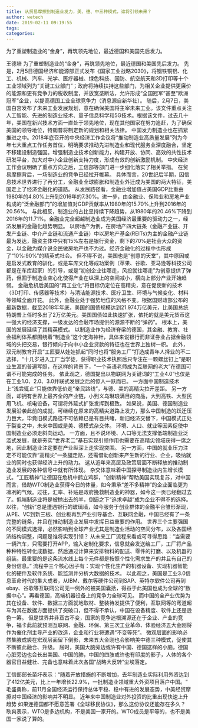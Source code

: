 ```yaml
---
title: 从贸易摩擦到制造业发力，美、德、中三种模式，谁将引领未来？
author: wetech
date: 2019-02-11 09:19:55
tags: 
categories: 
---
```

为了重塑制造业的“金身”，再筑领先地位，最近德国和美国先后发力。
<!-- more -->
王德培 
为了重塑制造业的“金身”，再筑领先地位，最近德国和美国先后发力。
先是，2月5日德国经济和能源部正式发布《国家工业战略2030》，将钢铁铜铝、化工、机械、汽车、光学、医疗器械、绿色科技、国防、航空航天和3D打印等十个工业领域列为“关键工业部门”；政府将持续扶持这些部门，为相关企业提供更廉价的能源和更有竞争力的税收制度，并放宽垄断法，允许形成“全国冠军”甚至“欧洲冠军”企业，以提高德国工业全球竞争力（消息源自新华社）。
随后，2月7日，美国白宫发布了未来工业发展规划，意在确保美国将主宰未来工业。该文件重点关注人工智能、先进的制造业技术、量子信息科学和5G技术。根据该文件，过去几十年，美国在新兴技术方面一直处于领先地位，现在其他国家在努力追赶，为了确保美国的领导地位，特朗普将制定新的规划和相关法律。
中国发力制造业也在抓紧推进之中。2018年底召开的中央经济工作会议将“推动制造业高质量发展”列为今年七大重点工作任务首位，明确要求推动先进制造业和现代服务业深度融合，坚定不移建设制造强国。增强制造业技术创新能力，构建开放、协同、高效的共性技术研发平台，加大对中小企业创新支持力度，形成有效的创新激励机制。
中央经济工作会议明确了重点方向之后，工信部等部门进一步细化落实了相关举措。
在贸易摩擦背后，一场制造业的竞争已经拉开帷幕。
具体而言，20世纪后半期，因信息技术世界进行了再分工，金融业全球膨胀和制造业外迁成为美国的两大特征，美国走上了经济金融化的道路。
从发展路径看，金融业增加值占美国GDP比重由1980年的4.80%上升到2016年的7.30%。进一步，由金融业、保险业和房地产业构成的“泛金融部门”的增加值对GDP贡献率从1980年的15.70%上升到2016年的20.56%。
与此相反，制造业的占比呈持续下降趋势，从1980年的20.46%下降到2016年的11.71%。金融业完全超越制造业成为美国经济最重要的驱动力之一，经济发展的金融化趋势明显。
以房地产为例，在房地产四大链条（金融产业链、开发产业链、中介产业链和流通产业链）中以房地产基金(REITs)为主的金融产业链最为发达，融资主体中只有15%左右是银行资金，剩下的70%是社会大众的资金，以金融为媒介说全民做房地产也不为过。经济金融化的过程中也形成了“10%∶90%”的精英式社会。
但不得不说，美国也是“创意的天堂”，其中原因或是启发式教育的驯化，或是车库文化等成功案例（苹果、谷歌、亚马逊等科技公司都是在车库起家）的引导，或是“初创企业往哪走，风投就往哪走”为创意提供了弹药，但囿于制造业空心化使得产业在纵深上的空间减小，横向上部分产业开始趋弱。
金融危机后美国的“再工业化”将目标仍定位在高精尖，意在促使新的技术（3D打印、传感器等技术）与清洁能源技术、医疗卫生、环境与气候变化、材料等领域全面开花。
此外，金融业处于强势地位的风格不变。根据国财政部公布的最新数据，截至2018年年底，美国的国债规模达到21.974万亿美元，比美国总统特朗普上任时多出了2万亿美元。美国国债如此快速扩张，依托的就是美元货币这一强大的经济支撑，一级发达的金融市场提供的源源不断的“弹药”。
根本上，美国的发展延续了其精英模式。
以制造业作为经济脊梁的德国，其金融、教育、社会福利体系都围绕着“制造业”这个定海神针，具体来说银行而非证券业占据金融领域的头把交易，银行倾向于向中小企业贷款的特征也在世界上独树一帜。
此外，双元制教育开启“工匠要从娃娃抓起”同时也将“服务工厂”打造成青年人择业的不二选择，“十几岁进入工厂当学徒，获得职业技术执照后只专注在一颗螺丝钉上”是职业生涯的普遍写照，在这样的背景下，“一个英语老师成为互联网的老大”在德国可谓不可能完成的任务。
依此观之，德国提出以物联网为关键词的“工业4.0”也仅是在工业1.0、2.0、3.0并联式发展之后的惊人一跃而已。
一方面中国制造技术上“浅尝辄止”只能依靠低价走“亲民路线”，与德、美的高精尖拉开差距。
另一方面，却拥有世界上最齐全的产业链，小到义乌琳琅满目的商品，大到高铁、大型民用飞机、核电设备，可谓将外延式扩张发挥到极致。
如果说，美国、德国制造业发展沿袭此前的成就，可继续在原来的高精尖道路上发力，那么中国制造的跃迁压力巨大，毕竟旧模式路径不可依赖已是有目共睹，新旧经济交替下，中国模式正处于裂变之中，未来中国或是美、德模式杂交体。
环境、人口、就业等因素促使中国制造业必须走斜向运动。
一方面，且不说环境、人口等无法支撑低端制造业泛滥式发展，就是夯实“世界老二”基石实现引领作用也需要在高精尖领域获得一席之地，因此制造业注定要在产业纵深上走实现突围。
另一方面，中国的就业压力注定不可能仅靠“高精尖”一条腿走路，还需借助创新来产生新的行业、企业，吸纳就业的同时也获得经济上升的动力。
这从近年来高层及政策层面不断释放的推动制造业发展的各种信号中就有所体现。
杂交体意味着中国探寻制造业内生增长模式。“工匠精神”让德国在危机中鹤立鸡群，“创新精神”帮助美国实现复苏，对中国而言，借助WTO制造业获得今日的体量，如今秉承“差不多精神”的企业面临更为凛冽的气候。过往，汇率、补贴是政府挽救制造业的神器，如今这一页已经翻过去了。低端制造业将是被抛出去的羊，倒逼之下“追求卓越”成为企业不得不的选择。
以往，“创新”总是遭遇银行的玻璃墙，如今服务于创业群体的金融平台雏形渐现，从PE、VC到新三板、创业板再到产业引导基金、互联网金融，中国已经有了一条完整的链条，并且在推动制造业发展中发挥日益重要的作用。
世界三个主要强国的不同模式选择，必然影响到全球产业尤其是制造业活动的空间分布，以及各国经济结构调整，问题是谁将实现引领？
从未来工厂流程来看或可寻得思路：“当需要一辆汽车，只需要打开APP，输入定制化要求，信息就会发送给工厂，工厂将产品种种特性转化成数据，然后通过计算来安排物料的配送、零件的打磨、以及机器的组装。最重要的是这条流水线上每个元件都是按照个性化需求生产的并且有自己的身份信息。”
流程中三个核心因子有：实现个性化生产的机器设备、实现机器智能化的硬件及软件系统、能监测并分析大数据的技术。
以此观之，美国是工业3.0信息革命时代的集大成者，从IBM、戴尔等硬件公司到SAP、英特尔软件公司再到ebay、谷歌等互联网公司无一例外的被美国囊括，得益于此美国也成为全球的“数据中心”。再看德国，高端机器设备上的竞争力全球可见。
而中国的全产业优势为其在设备、软件、数据三方面就地取材、整装待发提供了便利，互联网等的弯道超车为其在数据方面提供了突破口，但不得不承认，中国在设备精度、软件上还是逊色一筹。
但是世界并非亘古不变，国家的竞争追根溯源还在于企业、产业的竞争，福卡此前就预测互联网、金融、环保、第三次工业革命、体验经济五大金刚将作为催化剂主导产业的改造，企业和行业将遭遇“不变等死”。
微观层面的影响必然集腋成裘在宏观层面留下倒影，未来五大金刚也会影响美中德三种模式，促使其不断彼此融合、升级。
届时，美国大脑旁边或许有中国、德国这样的小脑，德国心脏旁边也会长出美国、中国的肺，中国的四肢或许也有印度的影子，人体的各个器官日益健壮、完备也意味着此次各国“战略大反转”尘埃落定。
 
 
工信部部长苗圩表示：“随着开放措施的不断增加，去年制造业实际利用外资达到了412亿美元，比上一年增长22.9%，一批制造业领域重大外资项目落户中国。“
毛盛勇称，前11月全国经济运行保持总体平稳、稳中有进的发展态势，中美经贸摩擦对中国经济的影响并不明显。
近年来中国制造业对外投资的比重出现快速上升趋势
如果连德国都不愿意签署《全球移民协议》，那么这份协议还能存在多久？
耿爽表示，WTO是多边机构，不是美国一家开的。WTO成员是平等的，也不是美国一家说了算的。
